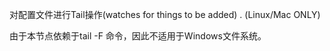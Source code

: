 对配置文件进行Tail操作(watches for things to be added) . (Linux/Mac ONLY)

由于本节点依赖于tail -F 命令，因此不适用于Windows文件系统。